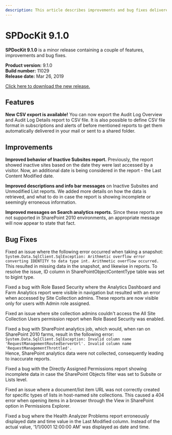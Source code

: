 ```yaml
---
description: This article describes improvements and bug fixes delivered in SPDocKit 9.1.0.
---
```


# SPDocKit 9.1.0

**SPDocKit 9.1.0** is a minor release containing a couple of features, improvements and bug fixes.

**Product version:** 9.1.0  
**Build number:** 11029  
**Release date:** Mar 26, 2019  
  
[Click here to download the new release.](https://www.syskit.com/products/spdockit/download/)

## Features

**New CSV export is available!** You can now export the Audit Log Overview and Audit Log Details report to CSV file. It is also possible to define CSV file format in subscriptions and alerts of before mentioned reports to get them automatically delivered in your mail or sent to a shared folder.

## Improvements

**Improved behavior of Inactive Subsites report.** Previously, the report showed inactive sites based on the date they were last accessed by a visitor. Now, an additional date is being considered in the report - the Last Content Modified date. 

**Improved descriptions and info bar messages** on Inactive Subsites and Unmodified List reports. We added more details on how the data is retrieved, and what to do in case the report is showing incomplete or seemingly erroneous information.

**Improved messages on Search analytics reports.** Since these reports are not supported in SharePoint 2010 environments, an appropriate message will now appear to state that fact.

## Bug Fixes

Fixed an issue where the following error occurred when taking a snapshot:   
`System.Data.SqlClient.SqlException: Arithmetic overflow error converting IDENTITY to data type int. Arithmetic overflow occurred.` This resulted in missing data in the snapshot, and likewise in reports. To resolve the issue, ID column in SharePointObjectContentType table was set to bigint type.

Fixed a bug with Role Based Security where the Analytics Dashboard and Farm Analytics report were visible in navigation but resulted with an error when accessed by Site Collection admins. These reports are now visible only for users with Admin role assigned.

Fixed an issue where site collection admins couldn't access the All Site Collection Users permission report when Role Based Security was enabled.

Fixed a bug with SharePoint analytics job, which would, when ran on SharePoint 2010 farms, result in the following error:   
`System.Data.SqlClient.SqlException: Invalid column name 'RequestManagementRoutedServerUrl'. Invalid column name 'RequestManagementThrottled'.`   
Hence, SharePoint analytics data were not collected, consequently leading to inaccurate reports.

Fixed a bug with the Directly Assigned Permissions report showing incomplete data in case the SharePoint Objects filter was set to Subsite or Lists level.

Fixed an issue where a document/list item URL was not correctly created for specific types of lists in host-named site collections. This caused a 404 error when opening items in a browser through the View in SharePoint option in Permissions Explorer.

Fixed a bug where the Health Analyzer Problems report erroneously displayed date and time value in the Last Modified column. Instead of the actual value, ‘1/1/0001 12:00:00 AM’ was displayed as date and time.

